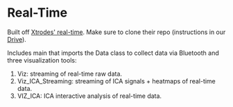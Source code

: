 # Real-Time
Built off [Xtrodes' real-time](https://github.com/xtrodesorg/XtrRT). Make sure to clone their repo (instructions in our [Drive](https://drive.google.com/drive/folders/1vUUEzNRzD2WzMDtzkNSd3YFly1mIQcKq?usp=sharing)).  

Includes main that imports the Data class to collect data via Bluetooth and three visualization tools: 
  1. Viz: streaming of real-time raw data. 
  2. Viz_ICA_Streaming: streaming of ICA signals + heatmaps of real-time data.
  3. VIZ_ICA: ICA interactive analysis of real-time data. 

